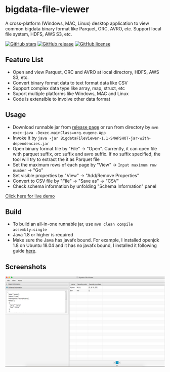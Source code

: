 # bigdata-file-viewer
A cross-platform (Windows, MAC, Linux) desktop application to view common bigdata binary format like Parquet, ORC, AVRO, etc.
Support local file system, HDFS, AWS S3, etc. 

[![GitHub stars](https://img.shields.io/github/stars/Eugene-Mark/bigdata-file-viewer.svg)](https://github.com/Eugene-Mark/bigdata-file-viewer)
[![GitHub release](https://img.shields.io/github/v/release/Eugene-Mark/bigdata-file-viewer.svg)](https://github.com/Eugene-Mark/bigdata-file-viewer/releases)
[![GitHub license](https://img.shields.io/github/license/Eugene-Mark/bigdata-file-viewer.svg)](https://github.com/Eugene-Mark/bigdata-file-viewer/blob/master/LICENSE)

## Feature List
 - Open and view Parquet, ORC and AVRO at local directory, HDFS, AWS S3, etc.
 - Convert binary format data to text format data like CSV
 - Support complex data type like array, map, struct, etc
 - Suport multiple platforms like Windows, MAC and Linux
 - Code is extensible to involve other data format
 
## Usage
 - Download runnable jar from [release page][1] or run from directory by `mvn exec:java -Dexec.mainClass=org.eugene.App`
 - Invoke it by `java -jar BigdataFileViewer-1.1-SNAPSHOT-jar-with-dependencies.jar`
 - Open binary format file by "File" -> "Open". Currently, it can open file with parquet suffix, orc suffix and avro suffix. If no suffix specified, the tool will try to extract the it as Parquet file
 - Set the maximum rows of each page by "View" -> `Input maximum row number` -> "Go"
 - Set visible properties by "View" -> "Add/Remove Properties"
 - Convert to CSV file by "File" -> "Save as" -> "CSV"
 - Check schema information by unfolding "Schema Information" panel
 
 [Click here for live demo][2]
 
 ## Build 
 - To build an all-in-one runnable jar, use `mvn clean compile assembly:single`
 - Java 1.8 or higher is required
 - Make sure the Java has javafx bound. For example, I installed openjdk 1.8 on Ubuntu 18.04 and it has no javafx bound, I installed it following guide [here][3]. 
 
 ## Screenshots
 
 ![Main page](resources/main-page.png)
 




[1]: https://github.com/Eugene-Mark/bigdata-file-viewer/releases
[2]: https://github.com/Eugene-Mark/bigdata-file-viewer/tree/master/resources/demo.gif
[3]: https://stackoverflow.com/a/56166582/3378204

